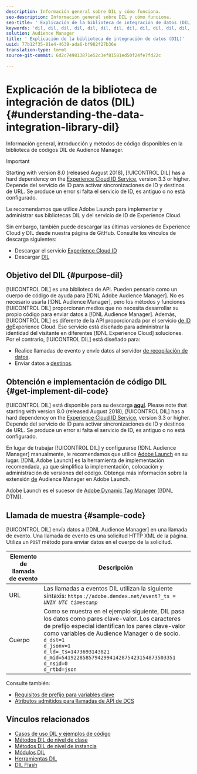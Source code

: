```yaml
---
description: Información general sobre DIL y cómo funciona.
seo-description: Información general sobre DIL y cómo funciona.
seo-title: ' Explicación de la biblioteca de integración de datos (DIL)'
keywords: 'dil, dil, dil, dil, dil, dil, dil, dil, dil, dil, dil, dil, dil, dil, dil, dil, dil, dil, dil, dil, dil, dil, dil, dil, dil, dil, dil, dil, dil, dil, dil, dil, dil, dil l, '
solution: Audience Manager
title: ' Explicación de la biblioteca de integración de datos (DIL)'
uuid: 77b12f35-81e4-4639-ada6-bf982f27b36e
translation-type: tm+mt
source-git-commit: 6d2c749813871e52c3ef81581ed50f24fe7fd22c

---
```



#  Explicación de la biblioteca de integración de datos (DIL){#understanding-the-data-integration-library-dil}

Información general, introducción y métodos de código disponibles en la biblioteca de códigos DIL de Audience Manager.

>[!IMPORTANT]
>
>Starting with version 8.0 (released August 2018), [!UICONTROL DIL] has a hard dependency on the [Experience Cloud ID Service](https://marketing.adobe.com/resources/help/en_US/mcvid/), version 3.3 or higher. Depende del servicio de ID para activar sincronizaciones de ID y destinos de URL. Se produce un error si falta el servicio de ID, es antiguo o no está configurado.
>
>Le recomendamos que utilice Adobe Launch para implementar y administrar sus bibliotecas DIL y del servicio de ID de Experience Cloud.

Sin embargo, también puede descargar las últimas versiones de Experience Cloud y DIL desde nuestra página de GitHub. Consulte los vínculos de descarga siguientes:

* Descargar el servicio [Experience Cloud ID](https://github.com/Adobe-Marketing-Cloud/id-service/releases)
* Descargar [DIL](https://github.com/Adobe-Marketing-Cloud/dil/releases)

## Objetivo del DIL {#purpose-dil}

[!UICONTROL DIL] es una biblioteca de API. Pueden pensarlo como un cuerpo de código de ayuda para [!DNL Adobe Audience Manager]. No es necesario usarla [!DNL Audience Manager], pero los métodos y funciones [!UICONTROL DIL] proporcionan medios que no necesita desarrollar su propio código para enviar datos a [!DNL Audience Manager]. Además, [!UICONTROL DIL] es diferente de la API proporcionada por el servicio [de ID de](https://marketing.adobe.com/resources/help/en_US/mcvid/)Experience Cloud. Ese servicio está diseñado para administrar la identidad del visitante en diferentes [!DNL Experience Cloud] soluciones. Por el contrario, [!UICONTROL DIL] está diseñado para:

* Realice llamadas de evento y envíe datos al servidor [de recopilación de datos](../reference/system-components/components-data-collection.md).
* Enviar datos a [destinos](../features/destinations/destinations.md).

## Obtención e implementación de código DIL {#get-implement-dil-code}

[!UICONTROL DIL] está disponible para su descarga **[aquí](https://github.com/Adobe-Marketing-Cloud/dil/releases)**. Please note that starting with version 8.0 (released August 2018), [!UICONTROL DIL] has a hard dependency on the [Experience Cloud ID Service](https://marketing.adobe.com/resources/help/en_US/mcvid/), version 3.3 or higher. Depende del servicio de ID para activar sincronizaciones de ID y destinos de URL. Se produce un error si falta el servicio de ID, es antiguo o no está configurado.

En lugar de trabajar [!UICONTROL DIL] y configurarse [!DNL Audience Manager] manualmente, le recomendamos que utilice [Adobe Launch](https://docs.adobelaunch.com/) en su lugar. [!DNL Adobe Launch] es la herramienta de implementación recomendada, ya que simplifica la implementación, colocación y administración de versiones del código. Obtenga más información sobre la extensión [de](https://docs.adobelaunch.com/extension-reference/web/adobe-audience-manager-extension) Audience Manager en Adobe Launch.

Adobe Launch es el sucesor de [Adobe Dynamic Tag Manager](https://marketing.adobe.com/resources/help/en_US/dtm/c_overview.html) ([!DNL DTM]).

## Llamada de muestra {#sample-code}

[!UICONTROL DIL] envía datos a [!DNL Audience Manager] en una llamada de evento. Una llamada de evento es una solicitud HTTP XML de la página. Utiliza un `POST` método para enviar datos en el cuerpo de la solicitud.

| Elemento de llamada de evento | Descripción |
|--- |--- |
| URL | Las llamadas a eventos DIL utilizan la siguiente sintaxis: `https://adobe.demdex.net/event?_ts =` *`UNIX UTC timestamp`* |
| Cuerpo | Como se muestra en el ejemplo siguiente, DIL pasa los datos como pares clave-valor. Los caracteres de prefijo especial identifican los pares clave-valor como variables de Audience Manager o de socio.<br>`d_dst=1`<br>`d_jsonv=1`<br>`d_ld=_ts=1473693143821`<br>`d_mid=54192285857942994142875423154873503351`<br>`d_nsid=0`<br>`d_rtbd=json`<br> |

Consulte también:
* [Requisitos de prefijo para variables clave](../features/traits/trait-variable-prefixes.md)
* [Atributos admitidos para llamadas de API de DCS](../api/dcs-intro/dcs-api-reference/dcs-keys.md)

## Vínculos relacionados

* [Casos de uso DIL y ejemplos de código](/help/using/dil/dil-use-cases.md)
* [Métodos DIL de nivel de clase](/help/using/dil/dil-class-overview/dil-start.md)
* [Métodos DIL de nivel de instancia](/help/using/dil/dil-instance-methods.md)
* [Módulos DIL](/help/using/dil/dil-modules.md)
* [Herramientas DIL](/help/using/dil/dil-tools.md)
* [DIL Flash](/help/using/dil/dil-flash.md)